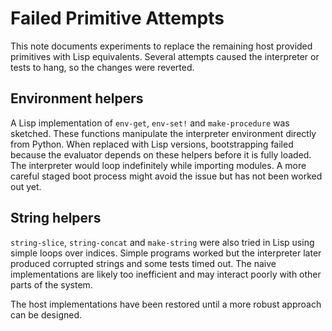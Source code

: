 # Failed Primitive Attempts

This note documents experiments to replace the remaining host provided
primitives with Lisp equivalents. Several attempts caused the interpreter
or tests to hang, so the changes were reverted.

## Environment helpers

A Lisp implementation of `env-get`, `env-set!` and `make-procedure` was
sketched. These functions manipulate the interpreter environment directly
from Python. When replaced with Lisp versions, bootstrapping failed
because the evaluator depends on these helpers before it is fully loaded.
The interpreter would loop indefinitely while importing modules. A more
careful staged boot process might avoid the issue but has not been
worked out yet.

## String helpers

`string-slice`, `string-concat` and `make-string` were also tried in
Lisp using simple loops over indices. Simple programs worked but the
interpreter later produced corrupted strings and some tests timed out.
The naive implementations are likely too inefficient and may interact
poorly with other parts of the system.

The host implementations have been restored until a more robust approach
can be designed.
